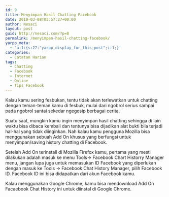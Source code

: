 ```yaml
---
id: 9
title: Menyimpan Hasil Chatting Facebook
date: 2010-03-08T03:57:27+00:00
author: Nesaci
layout: post
guid: http://nesaci.com/?p=8
permalink: /menyimpan-hasil-chatting-facebook/
yarpp_meta:
  - 'a:1:{s:27:"yarpp_display_for_this_post";i:1;}'
categories:
  - Catatan Harian
tags:
  - Chatting
  - Facebook
  - Internet
  - Online
  - Tips Facebook
---
```

Kalau kamu sering fesbukan, tentu tidak akan terlewatkan untuk chatting dengan teman-teman kamu di fesbuk, mulai dari ngobrol serius sampai pada ngobrol santai sekedar ngegosip berbagai cerita.

Suatu saat, mungkin kamu ingin menyimpan hasil chatting sehingga di lain waktu bisa dibaca kembali dan tentunya bisa dijadikan alat bukti bila terjadi hal-hal yang tidak diinginkan. Nah kalau kamu pengguna Mozilla bisa menggunakan sebuah Add On khusus yang berfungsi untuk menyimpan/saving history chatting di Facebook.

Setelah Add On terinstall di Mozilla Firefox kamu, pertama yang mesti dilakukan adalah masuk ke menu Tools-> Facebook Chart Historry Manager menu, jangan lupa juga untuk memasukan ID Facebook yang diperlukan dengan masuk ke Tools -> Facebook Chat History Manager, pilih Facebook ID. Facebook ID ini bisa didapatkan dari akun Facebook kamu.

Kalau menggunakan Google Chrome, kamu bisa mendownload Add On Facaebook Chat History ini untuk diinstal di Google Chrome.
